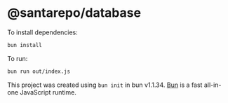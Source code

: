 # @santarepo/database

To install dependencies:

```bash
bun install
```

To run:

```bash
bun run out/index.js
```

This project was created using `bun init` in bun v1.1.34. [Bun](https://bun.sh) is a fast all-in-one JavaScript runtime.
